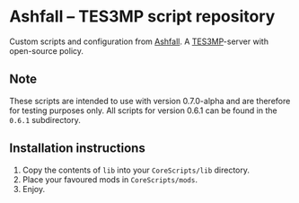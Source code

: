# Ashfall – TES3MP script repository

Custom scripts and configuration from [Ashfall](https://ashfall.de). A
[TES3MP](https://tes3mp.com/)-server with open-source policy.

## Note

These scripts are intended to use with version 0.7.0-alpha and are
therefore for testing purposes only. All scripts for version 0.6.1 can
be found in the `0.6.1` subdirectory.

## Installation instructions

1. Copy the contents of `lib` into your `CoreScripts/lib` directory.
2. Place your favoured mods in `CoreScripts/mods`.
3. Enjoy.
